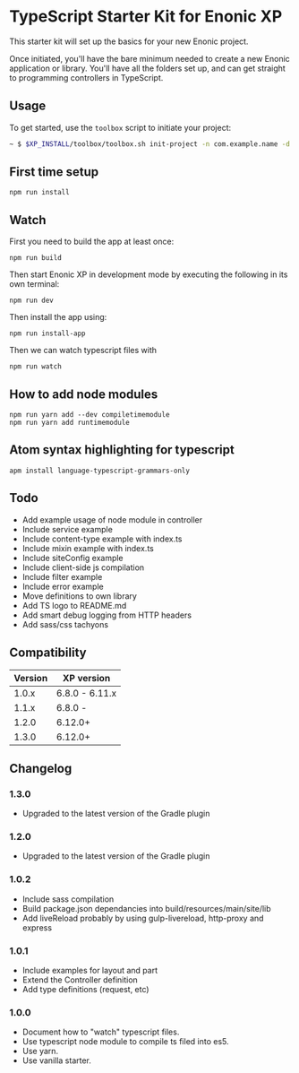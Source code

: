 # TypeScript Starter Kit for Enonic XP

This starter kit will set up the basics for your new Enonic project.

Once initiated, you'll have the bare minimum needed to create a new Enonic
application or library. You'll have all the folders set up, and can get
straight to programming controllers in TypeScript.

## Usage

To get started, use the `toolbox` script to initiate your project:

```bash
~ $ $XP_INSTALL/toolbox/toolbox.sh init-project -n com.example.name -d new-folder-name -r starter-typescript
```

## First time setup

    npm run install

## Watch

First you need to build the app at least once:

    npm run build

Then start Enonic XP in development mode by executing the following in its own terminal:

    npm run dev

Then install the app using:

    npm run install-app

Then we can watch typescript files with

    npm run watch

## How to add node modules

    npm run yarn add --dev compiletimemodule
    npm run yarn add runtimemodule

## Atom syntax highlighting for typescript

    apm install language-typescript-grammars-only

## Todo

* Add example usage of node module in controller
* Include service example
* Include content-type example with index.ts
* Include mixin example with index.ts
* Include siteConfig example
* Include client-side js compilation
* Include filter example
* Include error example
* Move definitions to own library
* Add TS logo to README.md
* Add smart debug logging from HTTP headers
* Add sass/css tachyons

## Compatibility

| Version       | XP version |
| ------------- | ---------- |
| 1.0.x         | 6.8.0 - 6.11.x |
| 1.1.x         | 6.8.0 - |
| 1.2.0         | 6.12.0+ |
| 1.3.0         | 6.12.0+ |

## Changelog

### 1.3.0

* Upgraded to the latest version of the Gradle plugin

### 1.2.0

* Upgraded to the latest version of the Gradle plugin

### 1.0.2

* Include sass compilation
* Build package.json dependancies into build/resources/main/site/lib
* Add liveReload probably by using gulp-livereload, http-proxy and express

### 1.0.1

* Include examples for layout and part
* Extend the Controller definition
* Add type definitions (request, etc)

### 1.0.0

* Document how to "watch" typescript files.
* Use typescript node module to compile ts filed into es5.
* Use yarn.
* Use vanilla starter.
